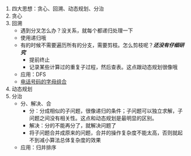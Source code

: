 1.  四大思想：贪心、回溯、动态规划、分治      
2.  贪心      
3.  回溯      
    + 遇到分叉怎么办？没关系，就每个都递归处理一下      
    + 使用递归哦      
    + 有的时候不需要遍历所有的分支，需要剪枝。怎么剪枝呢？___还没有仔细研究___       
      + 提前终止      
      + 记录某些计算过的重复子过程，然后查表。这点跟动态规划很像哦      
    + 应用：DFS     
    + [电话号码的字母组合](https://leetcode-cn.com/problems/letter-combinations-of-a-phone-number/)     
4.  动态规划      
5.  分治      
    + 分、解决、合        
      + 分：分成相似的子问题，很像递归的条件；子问题可以独立求解，子问题之间没有相关性。这点和动态规划是最明显的区别。     
      + 解决：分的不能再分了，就解决问题了      
      + 将子问题合并成原来的问题，合并的操作复杂度不能太高，否则就起不到减小算法总体复杂度的效果           
    + 应用：归并排序        
